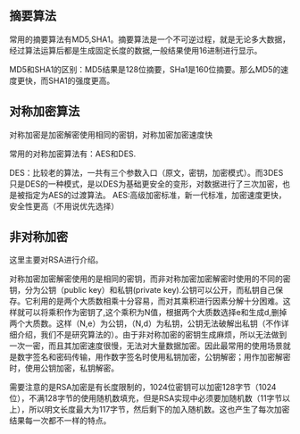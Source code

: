 ## 摘要算法

常用的摘要算法有MD5,SHA1。摘要算法是一个不可逆过程，就是无论多大数据，经过算法运算后都是生成固定长度的数据,一般结果使用16进制进行显示。

MD5和SHA1的区别：MD5结果是128位摘要，SHa1是160位摘要。那么MD5的速度更快，而SHA1的强度更高。

## 对称加密算法

对称加密是加密解密使用相同的密钥，对称加密加密速度快

常用的对称加密算法有：AES和DES.

DES：比较老的算法，一共有三个参数入口（原文，密钥，加密模式）。而3DES只是DES的一种模式，是以DES为基础更安全的变形，对数据进行了三次加密，也是被指定为AES的过渡算法。
AES:高级加密标准，新一代标准，加密速度更快，安全性更高（不用说优先选择）

## 非对称加密

这里主要对RSA进行介绍。

对称加密加密解密使用的是相同的密钥，而非对称加密加密解密时使用的不同的密钥，分为公钥（public key）和私钥(private key).公钥可以公开，而私钥自己保存。它利用的是两个大质数相乘十分容易，而对其乘积进行因素分解十分困难。这样就可以将乘积作为密钥了,这个乘积为N值，根据两个大质数选择e和生成d,删掉两个大质数。这样（N,e）为公钥，（N,d）为私钥，公钥无法破解出私钥（不作详细介绍，我们不是研究算法的）。由于非对称加密的密钥生成麻烦，所以无法做到一次一密，而且其加密速度很慢，无法对大量数据加密。因此最常用的使用场景就是数字签名和密码传输，用作数字签名时使用私钥加密，公钥解密；用作加密解密时，使用公钥加密，私钥解密。

需要注意的是RSA加密是有长度限制的，1024位密钥可以加密128字节（1024位），不满128字节的使用随机数填充，但是RSA实现中必须要加随机数（11字节以上），所以明文长度最大为117字节，然后剩下的加入随机数。这也产生了每次加密结果每一次都不一样的特点。